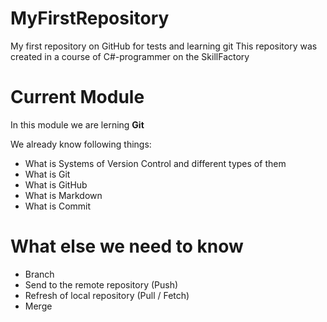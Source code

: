 # MyFirstRepository
My first repository on GitHub for tests and learning git
This repository was created in a course of C#-programmer on the SkillFactory

# Current Module
In this module we are lerning **Git**

We already know following things:
* What is Systems of Version Control and different types of them
* What is Git
* What is GitHub
* What is Markdown 
* What is Commit

# What else we need to know
* Branch
* Send to the remote repository (Push)
* Refresh of local repository (Pull / Fetch)
* Merge